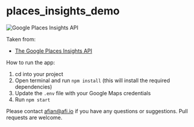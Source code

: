 # places_insights_demo

![Google Places Insights API](https://blog.afi.io/content/images/size/w1600/2025/03/Place-Type.png "Google Places Insights API")

Taken from: 
- [The Google Places Insights API](https://blog.afi.io/blog/google-places-insights-api/)

How to run the app:

1. cd into your project
2. Open terminal and run `npm install` (this will install the required dependencies)
3. Update the `.env` file with your Google Maps credentials
4. Run `npm start`

Please contact afian@afi.io if you have any questions or suggestions. Pull requests are welcome.
